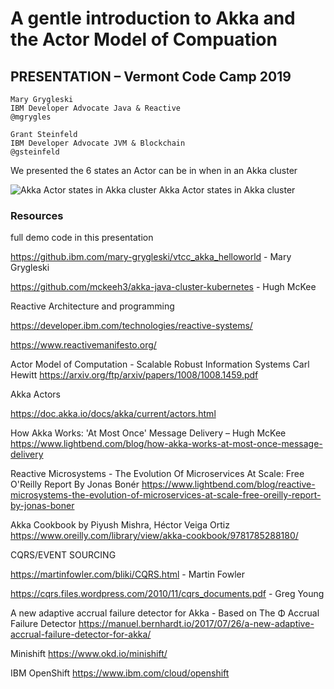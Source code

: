 # A gentle introduction to Akka and the Actor Model of Compuation

## PRESENTATION – Vermont Code Camp 2019
```
Mary Grygleski 
IBM Developer Advocate Java & Reactive
@mgrygles

Grant Steinfeld 
IBM Developer Advocate JVM & Blockchain
@gsteinfeld

```

We presented the 6 states an Actor can be in when in an Akka cluster

![Akka Actor states in Akka cluster]( https://gph.is/g/aRXzMlJ )
Akka Actor states in Akka cluster


### Resources
full demo code in this presentation

https://github.ibm.com/mary-grygleski/vtcc_akka_helloworld - Mary Grygleski

https://github.com/mckeeh3/akka-java-cluster-kubernetes - Hugh McKee

Reactive Architecture and programming

https://developer.ibm.com/technologies/reactive-systems/

https://www.reactivemanifesto.org/

Actor Model of Computation - Scalable Robust Information Systems Carl Hewitt https://arxiv.org/ftp/arxiv/papers/1008/1008.1459.pdf

Akka Actors

https://doc.akka.io/docs/akka/current/actors.html

How Akka Works: 'At Most Once' Message Delivery – Hugh McKee
https://www.lightbend.com/blog/how-akka-works-at-most-once-message-delivery

Reactive Microsystems - The Evolution Of Microservices At Scale: Free O'Reilly Report By Jonas Bonér
https://www.lightbend.com/blog/reactive-microsystems-the-evolution-of-microservices-at-scale-free-oreilly-report-by-jonas-boner

Akka Cookbook by Piyush Mishra, Héctor Veiga Ortiz
https://www.oreilly.com/library/view/akka-cookbook/9781785288180/

CQRS/EVENT SOURCING

https://martinfowler.com/bliki/CQRS.html - Martin Fowler

https://cqrs.files.wordpress.com/2010/11/cqrs_documents.pdf - Greg Young

A new adaptive accrual failure detector for Akka - Based on The Φ Accrual Failure Detector 
https://manuel.bernhardt.io/2017/07/26/a-new-adaptive-accrual-failure-detector-for-akka/

Minishift
https://www.okd.io/minishift/

IBM OpenShift
https://www.ibm.com/cloud/openshift
